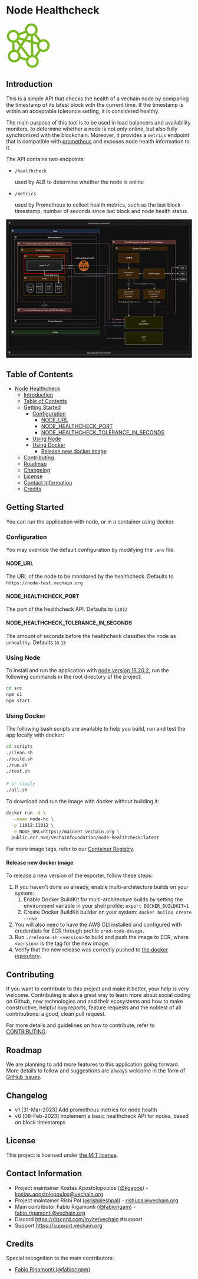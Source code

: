 # Node Healthcheck

![Node Hosting Project Logo](images/node-hosting.png)

## Introduction

This is a simple API that checks the health of a vechain node by comparing the timestamp of its latest block with the current time. If the timestamp is within an acceptable tolerance setting, it is considered healthy.

The main purpose of this tool is to be used in load balancers and availability monitors, to determine whether a node is not only online, but also fully synchronized with the blockchain. Moreover, it provides a `metrics` endpoint that is compatible with [prometheus](https://github.com/prometheus/prometheus) and exposes node health information to it. 

The API contains two endpoints:

- `/healthcheck`

  used by ALB to determine whether the node is online

- `/metrics`

  used by Prometheus to collect health metrics, such as the last block timestamp, number of seconds since last block and node health status.

![Node Hosting Design Diagram - Healthcheck](images/architecture-diagram-healthcheck.png)

## Table of Contents

- [Node Healthcheck](#node-healthcheck)
  - [Introduction](#introduction)
  - [Table of Contents](#table-of-contents)
  - [Getting Started](#getting-started)
    - [Configuration](#configuration)
      - [NODE\_URL](#node_url)
      - [NODE\_HEALTHCHECK\_PORT](#node_healthcheck_port)
      - [NODE\_HEALTHCHECK\_TOLERANCE\_IN\_SECONDS](#node_healthcheck_tolerance_in_seconds)
    - [Using Node](#using-node)
    - [Using Docker](#using-docker)
      - [Release new docker image](#release-new-docker-image)
  - [Contributing](#contributing)
  - [Roadmap](#roadmap)
  - [Changelog](#changelog)
  - [License](#license)
  - [Contact Information](#contact-information)
  - [Credits](#credits)

## Getting Started

You can run the application with node, or in a container using docker.

### Configuration

You may override the default configuration by modifying the `.env` file.

#### NODE_URL

The URL of the node to be monitored by the healthcheck. Defaults to `https://node-test.vechain.org`

#### NODE_HEALTHCHECK_PORT

The port of the healthcheck API. Defaults to `11012`

#### NODE_HEALTHCHECK_TOLERANCE_IN_SECONDS

The amount of seconds before the healthcheck classifies the node as `unhealthy`. Defaults to `15`

### Using Node

To install and run the application with [node version 16.20.2](https://nodejs.org/dist/v16.20.2/), run the following commands in the root directory of the project:

```bash
cd src
npm ci
npm start
```

### Using Docker

The following bash scripts are available to help you build, run and test the app locally with docker:
```bash
cd scripts
./clean.sh
./build.sh
./run.sh
./test.sh

# or simply
./all.sh
```

To download and run the image with docker without building it:
```bash
docker run -d \
  --name node-hc \
  -p 11012:11012 \
  -e NODE_URL=https://mainnet.vechain.org \
  public.ecr.aws/vechainfoundation/node-healthcheck:latest
```

For more image tags, refer to our [Container Registry](https://gallery.ecr.aws/vechainfoundation/node-healthcheck).

#### Release new docker image

To release a new version of the exporter, follow these steps:
1. If you haven't done so already, enable multi-architecture builds on your system:
   1. Enable Docker BuildKit for multi-architecture builds by setting the environment variable in your shell profile: `export DOCKER_BUILDKIT=1`
   2. Create Docker BuildKit builder on your system: `docker buildx create --use`
2. You will also need to have the AWS CLI installed and configured with credentials for ECR through profile `prod-node-devops`.
3. Run `./release.sh <version>` to build and push the image to ECR, where `<version>` is the tag for the new image.
4. Verify that the new release was correctly pushed to [the docker repository](https://gallery.ecr.aws/vechainfoundation/node-healthcheck).

## Contributing

If you want to contribute to this project and make it better, your help is very welcome. Contributing is also a great way to learn more about social coding on Github, new technologies and and their ecosystems and how to make constructive, helpful bug reports, feature requests and the noblest of all contributions: a good, clean pull request.

For more details and guidelines on how to contribute, refer to [CONTRIBUTING](CONTRIBUTING.md).

## Roadmap

We are planning to add more features to this application going forward. More details to follow and suggestions are always welcome in the form of [GitHub issues](https://docs.github.com/en/issues/tracking-your-work-with-issues/creating-an-issue).

## Changelog

- v1 [31-Mar-2023] Add prometheus metrics for node health
- v0 [08-Feb-2023] Implement a basic healthcheck API for nodes, based on block timestamps

## License

This project is licensed under [the MIT license](LICENSE.md).

## Contact Information

* Project maintainer Kostas Apostolopoulos ([@kgapos](https://github.com/kgapos)) - kostas.apostolopoulos@vechain.org
* Project maintainer Rishi Pal ([@rishikeshpal](https://github.com/rishikeshpal)) - rishi.pal@vechain.org
* Main contributor Fabio Rigamonti ([@fabiorigam](https://github.com/fabiorigam)) - fabio.rigamonti@vechain.org
* Discord https://discord.com/invite/vechain #support
* Support https://support.vechain.org

## Credits

Special recognition to the main contributors:
- [Fabio Rigamonti (@fabiorigam)](https://github.com/fabiorigam)
